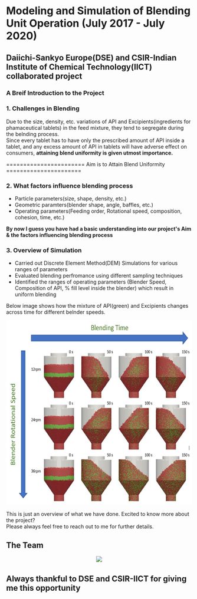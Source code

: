 # Modeling and Simulation of Blending Unit Operation (July 2017 - July 2020)
## Daiichi-Sankyo Europe(DSE) and CSIR-Indian Institute of Chemical Technology(IICT) collaborated project <br>

### A Breif Introduction to the Project <br>
### 1. Challenges in Blending

Due to the size, density, etc. variations of API and Excipients(ingredients for phamaceutical tablets) in the feed mixture, they tend to segregate during the belnding process.<br>
Since every tablet has to have only the prescribed amount of API inside a tablet, and any excess amount of API in tablets will have adverse effect on consumers, **attaining blend uniformity is given utmost importance.** <br>

======================= Aim is to Attain Blend Uniformity ======================

### 2. What factors influence blending process
- Particle parameters(size, shape, density, etc.)
- Geometric paramters(blender shape, angle, baffles, etc.)
- Operating parameters(Feeding order, Rotational speed, composition, cohesion, time, etc.)

**By now I guess you have had a basic understanding into our project's Aim & the factors influencing blending process**

### 3. Overview of Simulation
- Carried out Discrete Element Method(DEM) Simulations for various ranges of parameters
- Evaluated blending perfromance using different sampling techniques
- Identified the ranges of operating parameters (Blender Speed,  Composition of API, % fill level inside the blender) which result in uniform blending

Below image shows how the mixture of API(green) and Excipients changes across time for different belnder speeds.

<img src="https://github.com/shivavaddagani/Modeling-and-Simulation-of-Blending-Unit-Operation/blob/master/Images/Picture1.png" alt="alt text" width="600" height="500">

This is just an overview of what we have done. Excited to know more about the project? <br>
Please always feel free to reach out to me for further details.


## The Team

<p align="center">
  <img src="https://github.com/shivavaddagani/Modeling-and-Simulation-of-Blending-Unit-Operation/blob/master/Images/IMG_3363.JPG"/>
</p>

## Always thankful to DSE and CSIR-IICT for giving me this opportunity
